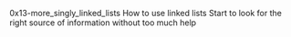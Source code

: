 0x13-more_singly_linked_lists
How to use linked lists
Start to look for the right source of information without too much help
